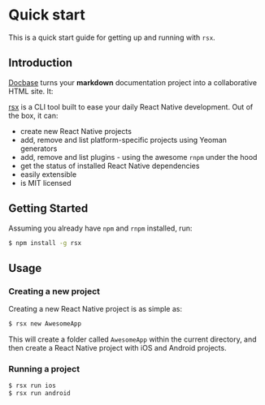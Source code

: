 # Quick start

This is a quick start guide for getting up and running with `rsx`.

## Introduction

[Docbase](https://github.com/appbaseio/Docbase) turns your **markdown** documentation project into a collaborative HTML site. It:

[rsx](https://github.com/react-native-contrib/rsx) is a CLI tool built to ease your daily React Native development. Out of the box, it can:

* create new React Native projects
* add, remove and list platform-specific projects using Yeoman generators
* add, remove and list plugins - using the awesome `rnpm` under the hood
* get the status of installed React Native dependencies
* easily extensible
* is MIT licensed

## Getting Started

Assuming you already have `npm` and `rnpm` installed, run:

```bash
$ npm install -g rsx
```

## Usage

### Creating a new project

Creating a new React Native project is as simple as:

```bash
$ rsx new AwesomeApp
```

This will create a folder called `AwesomeApp` within the current directory, and then create a React Native project with iOS and Android projects.

### Running a project

```bash
$ rsx run ios
$ rsx run android
```
